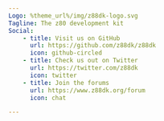 ```yaml
---
Logo: %theme_url%/img/z88dk-logo.svg
Tagline: The z80 development kit
Social:
    - title: Visit us on GitHub
      url: https://github.com/z88dk/z88dk
      icon: github-circled
    - title: Check us out on Twitter
      url: https://twitter.com/z88dk
      icon: twitter
    - title: Join the forums
      url: https://www.z88dk.org/forum
      icon: chat

---
```

